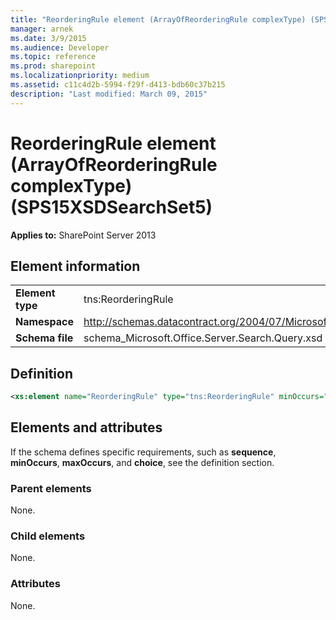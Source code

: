 ```yaml
---
title: "ReorderingRule element (ArrayOfReorderingRule complexType) (SPS15XSDSearchSet5)"
manager: arnek
ms.date: 3/9/2015
ms.audience: Developer
ms.topic: reference
ms.prod: sharepoint
ms.localizationpriority: medium
ms.assetid: c11c4d2b-5994-f29f-d413-bdb60c37b215
description: "Last modified: March 09, 2015"
---
```


# ReorderingRule element (ArrayOfReorderingRule complexType) (SPS15XSDSearchSet5)

 
  
 **Applies to:** SharePoint Server 2013
  
## Element information

|||
|:-----|:-----|
|**Element type** <br/> |tns:ReorderingRule  <br/> |
|**Namespace** <br/> |http://schemas.datacontract.org/2004/07/Microsoft.Office.Server.Search.Query  <br/> |
|**Schema file** <br/> |schema_Microsoft.Office.Server.Search.Query.xsd  <br/> |
   
## Definition

```XML
<xs:element name="ReorderingRule" type="tns:ReorderingRule" minOccurs="0" maxOccurs="unbounded"></xs:element>

```

## Elements and attributes

If the schema defines specific requirements, such as **sequence**, **minOccurs**, **maxOccurs**, and **choice**, see the definition section. 
  
### Parent elements

None.
  
### Child elements

None.
  
### Attributes

None.
  

